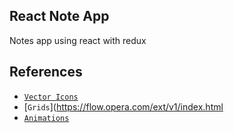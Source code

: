 ## React Note App
Notes app using react with redux

## References

* [`Vector Icons`](https://github.com/oblador/react-native-vector-icons)
* [`Grids`](https://flow.opera.com/ext/v1/index.html
* [`Animations`](https://flow.opera.com/ext/v1/index.html)
